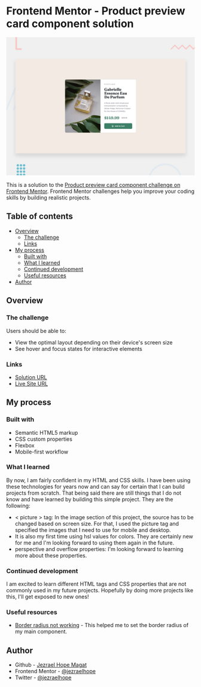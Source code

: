 # Frontend Mentor - Product preview card component solution

![Design preview for the Product preview card component coding challenge](./design/desktop-preview.jpg)

This is a solution to the [Product preview card component challenge on Frontend Mentor](https://www.frontendmentor.io/challenges/product-preview-card-component-GO7UmttRfa). Frontend Mentor challenges help you improve your coding skills by building realistic projects. 

## Table of contents

- [Overview](#overview)
  - [The challenge](#the-challenge)
  - [Links](#links)
- [My process](#my-process)
  - [Built with](#built-with)
  - [What I learned](#what-i-learned)
  - [Continued development](#continued-development)
  - [Useful resources](#useful-resources)
- [Author](#author)

## Overview

### The challenge

Users should be able to:

- View the optimal layout depending on their device's screen size
- See hover and focus states for interactive elements

### Links

- [Solution URL](https://github.com/jezraelhope/product-preview-card-component-main)
- [Live Site URL](https://jezraelhope.github.io/product-preview-card-component-main/)

## My process

### Built with

- Semantic HTML5 markup
- CSS custom properties
- Flexbox
- Mobile-first workflow

### What I learned

By now, I am fairly confident in my HTML and CSS skills. I have been using these technologies for years now and can say for certain that I can build projects from scratch. That being said there are still things that I do not know and have learned by building this simple project. They are the following:

- < picture > tag: In the image section of this project, the source has to be changed based on screen size. For that, I used the picture tag and specified the images that I need to use for mobile and desktop.
- It is also my first time using hsl values for colors. They are certainly new for me and I'm looking forward to using them again in the future.
- perspective and overflow properties: I'm looking forward to learning more about these properties.


### Continued development

I am excited to learn different HTML tags and CSS properties that are not commonly used in my future projects. Hopefully by doing more projects like this, I'll get exposed to new ones!


### Useful resources

- [Border radius not working](https://stackoverflow.com/a/44334424/19642727) - This helped me to set the border radius of my main component.


## Author

- Github - [Jezrael Hope Magat](https://github.com/jezraelhope)
- Frontend Mentor - [@jezraelhope](https://www.frontendmentor.io/profile/jezraelhope)
- Twitter - [@jezraelhope](https://www.twitter.com/jezraelhope)
